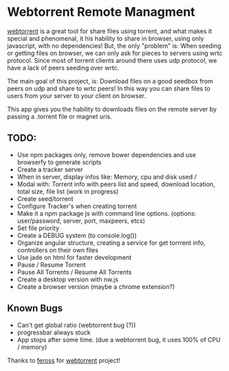 # Webtorrent Remote Managment

[webtorrent](https://github.com/feross/webtorrent) is a great tool for share files using torrent, and what makes it special and phenomenal, it his hability to share in browser, using only javascript, with no dependencies!
But, the only "problem" is: When seeding or getting files on browser, we can only ask for pieces to servers using wrtc protocol.
Since most of torrent clients around there uses udp protocol, we have a lack of peers seeding over wrtc.

The main goal of this project, is: Download files on a good seedbox from peers on udp and share to wrtc peers!
In this way you can share files to users from your server to your client on browser.

This app gives you the hability to downloads files on the remote server by passing a .torrent file or magnet uris.


TODO:
-------------
* Use npm packages only, remove bower dependencies and use browserfy to generate scripts 
* Create a tracker server
* When in server, display infos like: Memory, cpu and disk used / 
* Modal with: Torrent info with peers list and speed, download location, total size, file list (work in progress)
* Create seed/torrent
* Configure Tracker's when creating torrent
* Make it a npm package js with command line options. (options: user/password, server, port, maxpeers, etcs)
* Set file priority
* Create a DEBUG system (to console.log())
* Organize angular structure, creating a service for get torrrent info, controllers on their own files
* Use jade on html for faster development
* Pause / Resume Torrent
* Pause All Torrents / Resume All Torrents
* Create a desktop version with nw.js
* Create a browser version (maybe a chrome extension?)

Known Bugs
-------------
* Can't get global ratio (webtorrent bug (?))
* progressbar always stuck
* App stops after some time. (due a webtorrent bug, it uses 100% of CPU / memory)

Thanks to [feross](https://github.com/feross) for [webtorrent](https://github.com/feross/webtorrent) project!